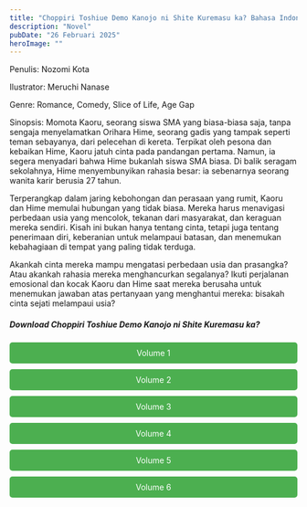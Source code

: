 ```yaml
---
title: "Choppiri Toshiue Demo Kanojo ni Shite Kuremasu ka? Bahasa Indonesia"
description: "Novel"
pubDate: "26 Februari 2025"
heroImage: ""
---
```


Penulis: Nozomi Kota

Ilustrator: Meruchi Nanase

Genre: Romance, Comedy, Slice of Life, Age Gap

Sinopsis: Momota Kaoru, seorang siswa SMA yang biasa-biasa saja, tanpa sengaja menyelamatkan Orihara Hime, seorang gadis yang tampak seperti teman sebayanya, dari pelecehan di kereta. Terpikat oleh pesona dan kebaikan Hime, Kaoru jatuh cinta pada pandangan pertama. Namun, ia segera menyadari bahwa Hime bukanlah siswa SMA biasa. Di balik seragam sekolahnya, Hime menyembunyikan rahasia besar: ia sebenarnya seorang wanita karir berusia 27 tahun.

Terperangkap dalam jaring kebohongan dan perasaan yang rumit, Kaoru dan Hime memulai hubungan yang tidak biasa. Mereka harus menavigasi perbedaan usia yang mencolok, tekanan dari masyarakat, dan keraguan mereka sendiri. Kisah ini bukan hanya tentang cinta, tetapi juga tentang penerimaan diri, keberanian untuk melampaui batasan, dan menemukan kebahagiaan di tempat yang paling tidak terduga.

Akankah cinta mereka mampu mengatasi perbedaan usia dan prasangka? Atau akankah rahasia mereka menghancurkan segalanya? Ikuti perjalanan emosional dan kocak Kaoru dan Hime saat mereka berusaha untuk menemukan jawaban atas pertanyaan yang menghantui mereka: bisakah cinta sejati melampaui usia?
<!DOCTYPE html>
<html>
<head>
  <style>
    .download-button {
      display: block;
      margin: 10px 0;
      padding: 10px 20px;
      background-color: #4CAF50;
      color: white;
      text-align: center;
      text-decoration: none;
      border: none;
      border-radius: 5px;
    }
  </style>
</head>
<body>

  <h5>Download Choppiri Toshiue Demo Kanojo ni Shite Kuremasu ka?</h5>

  <a href="https://gawr-index.floral.workers.dev/0:/LN%20&%20WN/LN%20&%20WN%20Jepang%20P2/Choppiri%20Toshiue%20Demo%20Kanojo%20Ni%20Shite%20Kuremasu%20Ka%3F/Choppiri_Tosie_kanojo_Vol1~LuiNovel~.pdf" class="download-button" download>Volume 1</a>
  <a href="https://gawr-index.floral.workers.dev/0:/LN%20&%20WN/LN%20&%20WN%20Jepang%20P2/Choppiri%20Toshiue%20Demo%20Kanojo%20Ni%20Shite%20Kuremasu%20Ka%3F/Choppiri_Vol2~LuiNovel~.pdf" class="download-button" download>Volume 2</a>
  <a href="https://gawr-index.floral.workers.dev/0:/LN%20&%20WN/LN%20&%20WN%20Jepang%20P2/Choppiri%20Toshiue%20Demo%20Kanojo%20Ni%20Shite%20Kuremasu%20Ka%3F/Choppiri_Vol3_LuiNovel_.pdf" class="download-button" download>Volume 3</a>
  <a href="https://gawr-index.floral.workers.dev/0:/LN%20&%20WN/LN%20&%20WN%20Jepang%20P2/Choppiri%20Toshiue%20Demo%20Kanojo%20Ni%20Shite%20Kuremasu%20Ka%3F/Choppiri_Vol4~LuiNovel~.pdf" class="download-button" download>Volume 4</a>
  <a href="https://gawr-index.floral.workers.dev/0:/LN%20&%20WN/LN%20&%20WN%20Jepang%20P2/Choppiri%20Toshiue%20Demo%20Kanojo%20Ni%20Shite%20Kuremasu%20Ka%3F/Choppiri_Vol5~LuiNovel~.pdf" class="download-button" download>Volume 5</a>
  <a href="https://gawr-index.floral.workers.dev/0:/LN%20&%20WN/LN%20&%20WN%20Jepang%20P2/Choppiri%20Toshiue%20Demo%20Kanojo%20Ni%20Shite%20Kuremasu%20Ka%3F/Choppiri_Vol6~LuiNovel~.pdf" class="download-button" download>Volume 6</a>

</body>
</html>

